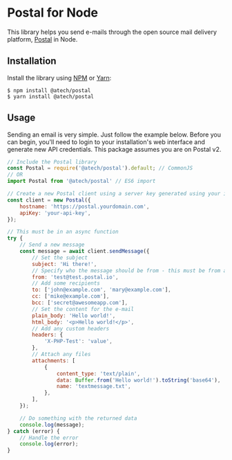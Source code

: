 # Postal for Node

This library helps you send e-mails through the open source mail delivery
platform, [Postal](https://github.com/postalserver/postal) in Node.

## Installation

Install the library using [NPM](https://www.npmjs.com/) or [Yarn](https://classic.yarnpkg.com/lang/en/docs/install/):

```
$ npm install @atech/postal
$ yarn install @atech/postal
```

## Usage

Sending an email is very simple. Just follow the example below. Before you can
begin, you'll need to login to your installation's web interface and generate
new API credentials. This package assumes you are on Postal v2.

```javascript
// Include the Postal library
const Postal = require('@atech/postal').default; // CommonJS
// OR
import Postal from '@atech/postal' // ES6 import

// Create a new Postal client using a server key generated using your installation's web interface
const client = new Postal({
    hostname: 'https://postal.yourdomain.com',
    apiKey: 'your-api-key',
});

// This must be in an async function
try {
    // Send a new message
    const message = await client.sendMessage({
        // Set the subject
        subject: 'Hi there!',
        // Specify who the message should be from - this must be from a verified domain on your mail server
        from: 'test@test.postal.io',
        // Add some recipients
        to: ['john@example.com', 'mary@example.com'],
        cc: ['mike@example.com'],
        bcc: ['secret@awesomeapp.com'],
        // Set the content for the e-mail
        plain_body: 'Hello world!',
        html_body: '<p>Hello world!</p>',
        // Add any custom headers
        headers: {
            'X-PHP-Test': 'value',
        },
        // Attach any files
        attachments: [
            {
                content_type: 'text/plain',
                data: Buffer.from('Hello world!').toString('base64'),
                name: 'textmessage.txt',
            },
        ],
    });

    // Do something with the returned data
    console.log(message);
} catch (error) {
    // Handle the error
    console.log(error);
}
```
